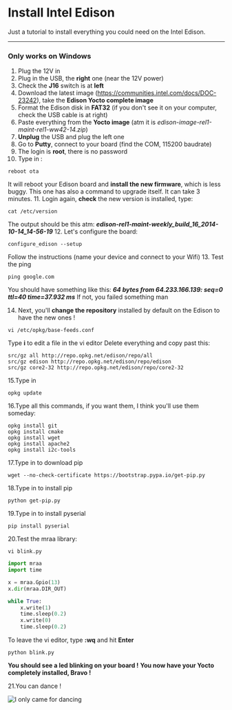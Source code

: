 Install Intel Edison
===================

Just a tutorial to install everything you could need on the Intel Edison.

------
### Only works on Windows

1. Plug the 12V in
2. Plug in the USB, the **right** one (near the 12V power)
3. Check the **J16** switch is at **left**
4. Download the latest image (https://communities.intel.com/docs/DOC-23242), take the **Edison Yocto complete image**
5. Format the Edison disk in **FAT32** (if you don't see it on your computer, check the USB cable is at right)
6. Paste everything from the **Yocto image** (atm it is *edison-image-rel1-maint-rel1-ww42-14.zip*)
7. **Unplug** the USB and plug the left one
8. Go to **Putty**, connect to your board (find the COM, 115200 baudrate)
9. The login is **root**, there is no password
10. Type in :
```shell
reboot ota
```
It will reboot your Edison board and **install the new firmware**, which is less buggy. This one has also a command to upgrade itself. It can take 3 minutes.
11. Login again, **check** the new version is installed, type:
```shell
cat /etc/version
```
The output should be this atm:
**_edison-rel1-maint-weekly_build_16_2014-10-14_14-56-19_**
12. Let's configure the board:
```shell
configure_edison --setup
```
Follow the instructions (name your device and connect to your Wifi)
13. Test the ping
```shell
ping google.com
```
You should have something like this:
**_64 bytes from 64.233.166.139: seq=0 ttl=40 time=37.932 ms_**
If not, you failed something man

14. Next, you'll **change the repository** installed by default on the Edison to have the new ones !
``` shell
vi /etc/opkg/base-feeds.conf
```
Type **i** to edit a file in the vi editor
Delete everything and copy past this:
``` shell
src/gz all http://repo.opkg.net/edison/repo/all
src/gz edison http://repo.opkg.net/edison/repo/edison
src/gz core2-32 http://repo.opkg.net/edison/repo/core2-32
```
15.Type in
``` shell
opkg update
```
16.Type all this commands, if you want them, I think you'll use them someday:
``` shell
opkg install git
opkg install cmake
opkg install wget
opkg install apache2
opkg install i2c-tools
```
17.Type in to download pip 
``` shell
wget --no-check-certificate https://bootstrap.pypa.io/get-pip.py
```
18.Type in to install pip 
``` shell
python get-pip.py
```
19.Type in to install pyserial
``` shell
pip install pyserial
```
20.Test the mraa library:
``` shell
vi blink.py
```

``` python
import mraa
import time

x = mraa.Gpio(13)
x.dir(mraa.DIR_OUT)

while True:
    x.write(1)
    time.sleep(0.2)
    x.write(0)
    time.sleep(0.2)
```

To leave the vi editor, type **:wq** and hit **Enter**

```shell
python blink.py
```
**You should see a led blinking on your board !**
**You now have your Yocto completely installed, Bravo !**

21.You can dance !

![I only came for dancing](https://38.media.tumblr.com/d7437511768f006890aa4af9d564ef13/tumblr_n46jgnVMt41savhp7o3_400.gif)